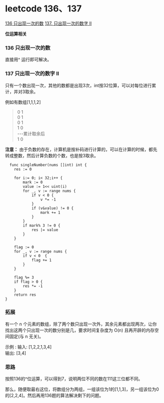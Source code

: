 
# leetcode 136、137

[136 只出现一次的数](https://leetcode-cn.com/problems/single-number/)
[137. 只出现一次的数字 II](https://leetcode-cn.com/problems/single-number-ii/)

**位运算相关**

### 136 只出现一次的数
直接用^ 运行即可解决。
### 137 只出现一次的数字 II
只有一个数出现一次，其他的数都是出现3次，int按32位算，可以对每位进行累计，并对3取余。  

例如有数组[1,1,1,2]
> 0 1   
> 0 1  
> 0 1  
> 1 0  
> ---累计取余后  
> 1 0   

**注意：** 由于负数的存在，计算机是按补码进行计算的，可以在计算的时候，都先转成整数，然后计算负数的个数，也是按3取余。

	  func singleNumber(nums []int) int {
		res := 0
	
		for i:= 0; i< 32;i++ {
			mark := 0
			value := 1<< uint(i)
			for _, v := range nums {
				if v < 0 {
					v *= -1
				}
				if (v&value) != 0 {
					mark += 1
				}
			}
			if mark% 3 != 0 {
				res |= value
			}
		}
	
		flag := 0
		for _, v := range nums {
			if v < 0  {
				flag += 1
			}
		}
	
		flag %= 3
		if flag > 0 {
			res *= -1
		}
		return res
	}
	
### 拓展
有一个 n 个元素的数组，除了两个数只出现一次外，其余元素都出现两次，让你找出这两个只出现一次的数分别是几，要求时间复杂度为 O(n) 且再开辟的内存空间固定(与 n 无关)。

示例 :
输入: [1,2,2,1,3,4]    
输出: [3,4]

### 思路
按照136的^位运算，可以得到7，说明两位不同的数在111这三位都不同。

那么，随便取最右这位，将数组分为两组，一组该位为1的[1,1,3]，另一组该位为0的[2,2,4]。然后再用136题的算法解决剩下的问题。


